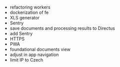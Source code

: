 - refactoring workers
- dockerization of fe
- XLS generator
- Sentry
- save documents and processing results to Directus
- add Sentry
- HTTPS
- PWA
- foundational documents view
- adjust in app navigation
- limit IP to Czech